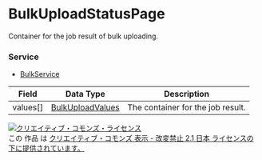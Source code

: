 # BulkUploadStatusPage
Container for the job result of bulk uploading.
### Service
+ [BulkService](../services/BulkService.md)

| Field | Data Type | Description | 
|---|---|---|
| values[]| <a href="../data/BulkUploadValues.md">BulkUploadValues</a>| The container for the job result. |
<a rel="license" href="http://creativecommons.org/licenses/by-nd/2.1/jp/"><img alt="クリエイティブ・コモンズ・ライセンス" style="border-width:0" src="https://i.creativecommons.org/l/by-nd/2.1/jp/88x31.png" /></a><br />この 作品 は <a rel="license" href="http://creativecommons.org/licenses/by-nd/2.1/jp/">クリエイティブ・コモンズ 表示 - 改変禁止 2.1 日本 ライセンスの下に提供されています。</a>
